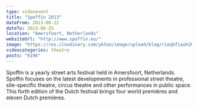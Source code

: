 ```yaml
---
type: videoevent
title: "Spoffin 2013"
dateFrom: 2013-08-22
dateTo: 2013-08-25
location: "Amersfoort, Netherlands"
websiteUrl: "http://www.spoffin.eu/"
image: "https://res.cloudinary.com/yktoo/image/upload/blog/rieqbfiauh260624.jpg"
videocategories: theatre
posts: "0196"
---
```


Spoffin is a yearly street arts festival held in Amersfoort, Netherlands. Spoffin focuses on the latest developments in professional street theatre, site-specific theatre, circus theatre and other performances in public space. This forth edition of the Dutch festival brings four world premières and eleven Dutch premières.
